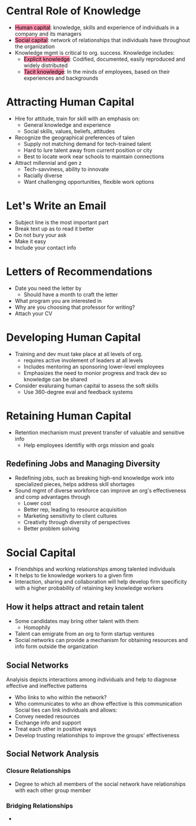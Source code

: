 # Central Role of Knowledge
- <mark style="background: #FF5582A6;">Human capital</mark>: knowledge, skills and experience of individuals in a company and its managers
- <mark style="background: #FF5582A6;">Social capital</mark>: network of relationships that individuals have throughout the organization
- Knowledge mgmt is critical to org. success. Knowledge includes:
	- <mark style="background: #FF5582A6;">Explicit knowledge</mark>: Codified, documented, easily reproduced and widely distributed
	- <mark style="background: #FF5582A6;">Tacit knowledge</mark>: In the minds of employees, based on their experiences and backgrounds
# Attracting Human Capital
- Hire for attitude, train for skill with an emphasis on:
	- General knowledge and experience
	- Social skills, values, beliefs, attitudes
- Recognize the geographical preferences of talen
	- Supply not matching demand for tech-trained talent
	- Hard to lure talent away from current position or city
	- Best to locate work near schools to maintain connections
- Attract millennial and gen z
	- Tech-savviness, ability to innovate
	- Racially diverse
	- Want challenging opportunities, flexible work options
# Let's Write an Email
- Subject line is the most important part
- Break text up as to read it better
- Do not bury your ask
- Make it easy
- Include your contact info
# Letters of Recommendations
- Date you need the letter by
	- Should have a month to craft the letter
- What program you are interested in
- Why are you choosing that professor for writing?
- Attach your CV
# Developing Human Capital
- Training and dev must take place at all levels of org.
	- requires active involement of leaders at all levels
	- Includes mentoring an sponsoring lower-level employees
	- Emphasizes the need to monior progress and track dev so knowledge can be shared
- Consider evaluraing human capital to assess the soft skills
	- Use 360-degree eval and feedback systems
# Retaining Human Capital
- Retention mechanism must prevent transfer of valuable and sensitive info
	- Help employees identifiy with orgs mission and goals
## Redefining Jobs and Managing Diversity
- Redefining jobs, such as breaking high-end knowledge work into specialized pieces, helps address skill shortages
- Sound mgmt of diverse workforce can improve an org's effectiveness and comp advantages through
	- Lower cost
	- Better rep, leading to resource acquisition
	- Marketing sensitivity to client cultures
	- Creativity through diversity of perspectives
	- Better problem solving
# Social Capital
- Friendships and working relationships among talented individuals
- It helps to tie knowledge workers to a given firm
- Interaction, sharing and collaboration will help develop firm specificity with a higher probability of retaining key knowledge workers
## How it helps attract and retain talent
- Some candidates may bring other talent with them
	- Homophily
- Talent can emigrate from an org to form startup ventures
- Social networks can provide a mechanism for obtaining resources and info form outside the organization
## Social Networks
Analyisis depicts interactions among individuals and help to diagnose effective and ineffective patterns
- Who links to who within the network?
- Who communicates to who an dhow effective is this communication
Social ties can link individuals and allows:
- Convey needed resources
- Exchange info and support
- Treat each other in positive ways
- Develop trusting relationships to improve the groups' effectiveness
## Social Network Analysis
### Closure Relationships
- Degree to which all members of the social network have relationships with each other group member
### Bridging Relationships
- 